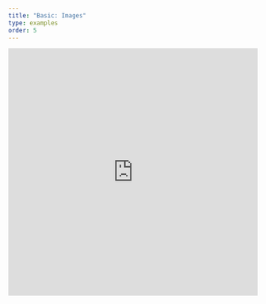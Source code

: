 ```yaml
---
title: "Basic: Images"
type: examples
order: 5
---
```


<iframe width="100%" height="500" src="https://aframevr.github.io/aframe/examples/images/" allowfullscreen="yes" frameborder="0"></iframe>
